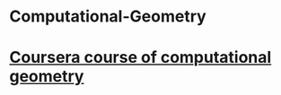 # Computational-Geometry
# <a href = "https://www.coursera.org/learn/computational-geometry">Coursera course of computational geometry</a>
